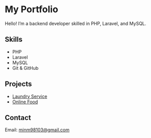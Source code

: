# My Portfolio

<p>Hello! I’m a backend developer skilled in PHP, Laravel, and MySQL.</p>

<h2>Skills</h2>
<ul>
    <li>PHP</li>
    <li>Laravel</li>
    <li>MySQL</li>
    <li>Git & GitHub</li>
</ul>

<h2>Projects</h2>
<ul>
    <li><a href="https://github.com/Min-Min2003/Laundry_Service">Laundry Service</a></li>
    <li><a href="https://github.com/Min-Min2003/onlinefood">Online Food</a></li>
</ul>

<h2>Contact</h2>
<p>Email: <a href="mailto:minm98103@gmail.com">minm98103@gmail.com</a></p>
